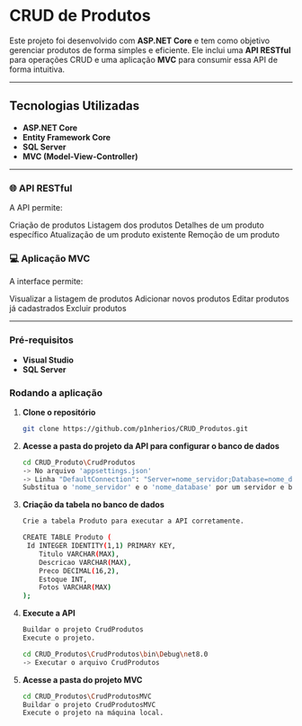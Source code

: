 # CRUD de Produtos

Este projeto foi desenvolvido com **ASP.NET Core** e tem como objetivo gerenciar produtos de forma simples e eficiente. Ele inclui uma **API RESTful** para operações CRUD e uma aplicação **MVC** para consumir essa API de forma intuitiva.

---

## Tecnologias Utilizadas

- **ASP.NET Core**
- **Entity Framework Core**
- **SQL Server**
- **MVC (Model-View-Controller)**

---

### 🌐 API RESTful
A API permite:

Criação de produtos
Listagem dos produtos
Detalhes de um produto específico
Atualização de um produto existente
Remoção de um produto

### 💻 Aplicação MVC
A interface permite:

Visualizar a listagem de produtos
Adicionar novos produtos
Editar produtos já cadastrados
Excluir produtos

---

### Pré-requisitos
- **Visual Studio**
- **SQL Server**

### Rodando a aplicação
1. **Clone o repositório**
   ```sh
   git clone https://github.com/p1nherios/CRUD_Produtos.git
   ```
2. **Acesse a pasta do projeto da API para configurar o banco de dados**
   ```sh
   cd CRUD_Produto\CrudProdutos
   -> No arquivo 'appsettings.json'
   -> Linha "DefaultConnection": "Server=nome_servidor;Database=nome_database;Integrated Security=True;Encrypt=True;TrustServerCertificate=True;"
   Substitua o 'nome_servidor' e o 'nome_database' por um servidor e banco de dados existente no seu SQLServer.
   ```
3. **Criação da tabela no banco de dados**
   ```sh
   Crie a tabela Produto para executar a API corretamente.
   
   CREATE TABLE Produto (
   	Id INTEGER IDENTITY(1,1) PRIMARY KEY,
       Titulo VARCHAR(MAX),
       Descricao VARCHAR(MAX),
       Preco DECIMAL(16,2),
       Estoque INT,
       Fotos VARCHAR(MAX)
   );
   ```
4. **Execute a API**
   ```sh
   Buildar o projeto CrudProdutos
   Execute o projeto.
   
   cd CRUD_Produtos\CrudProdutos\bin\Debug\net8.0
   -> Executar o arquivo CrudProdutos
   ```
5. **Acesse a pasta do projeto MVC**
   ```sh
   cd CRUD_Produtos\CrudProdutosMVC
   Buildar o projeto CrudProdutosMVC
   Execute o projeto na máquina local.
   ```
   
